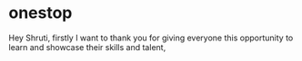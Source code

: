 # onestop
Hey Shruti, firstly I want to thank you for giving everyone this opportunity to learn and showcase their skills and talent,
